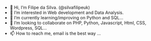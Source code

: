 - 👋 Hi, I’m Filipe da Silva. (@silvafilipeuk)
- 👀 I’m interested in Web development and Data Analysis.
- 🌱 I’m currently learning/improving on Python and SQL...
- 💞️ I’m looking to collaborate on PHP, Python, Javascript, Html, CSS, Wordpress, SQL...
- 📫 How to reach me, email is the best way ...

<!---
silvafilipeuk/silvafilipeuk is a ✨ special ✨ repository because its `README.md` (this file) appears on your GitHub profile.
You can click the Preview link to take a look at your changes.
--->
